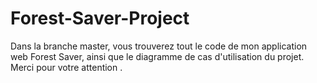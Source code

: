 # Forest-Saver-Project
Dans la branche master, vous trouverez tout le code de mon application web Forest Saver, ainsi que le diagramme de cas d'utilisation du projet. Merci pour votre attention .
